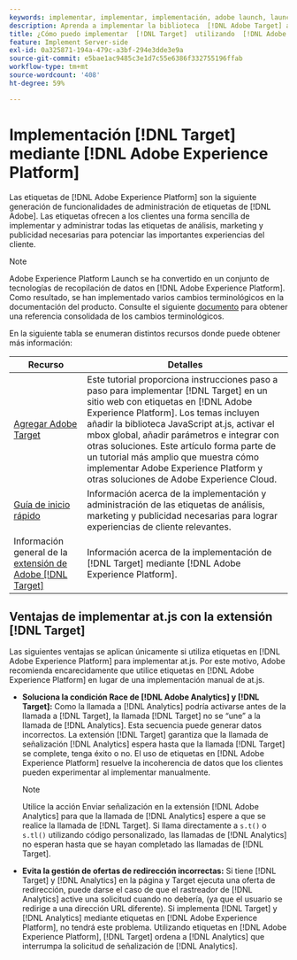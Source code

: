 ```yaml
---
keywords: implementar, implementar, implementación, adobe launch, launch, race, redirect, experience platform launch, platform launch, tags, adobe platform, implement2
description: Aprenda a implementar la biblioteca  [!DNL Adobe Target] at.js mediante [!DNL Adobe Experience Platform], el método preferido para implementar Target.
title: ¿Cómo puedo implementar  [!DNL Target]  utilizando  [!DNL Adobe Experience Platform]?
feature: Implement Server-side
exl-id: 0a325871-194a-479c-a3bf-294e3dde3e9a
source-git-commit: e5bae1ac9485c3e1d7c55e6386f332755196ffab
workflow-type: tm+mt
source-wordcount: '408'
ht-degree: 59%

---
```


# Implementación [!DNL Target] mediante [!DNL Adobe Experience Platform]

Las etiquetas de [!DNL Adobe Experience Platform] son la siguiente generación de funcionalidades de administración de etiquetas de [!DNL Adobe]. Las etiquetas ofrecen a los clientes una forma sencilla de implementar y administrar todas las etiquetas de análisis, marketing y publicidad necesarias para potenciar las importantes experiencias del cliente.

>[!NOTE]
>
>Adobe Experience Platform Launch se ha convertido en un conjunto de tecnologías de recopilación de datos en [!DNL Adobe Experience Platform]. Como resultado, se han implementado varios cambios terminológicos en la documentación del producto. Consulte el siguiente [documento](https://experienceleague.adobe.com/docs/experience-platform/tags/term-updates.html?lang=es&) para obtener una referencia consolidada de los cambios terminológicos.

En la siguiente tabla se enumeran distintos recursos donde puede obtener más información:

| Recurso | Detalles |
|--- |--- |
| [Agregar Adobe Target](https://experienceleague.adobe.com/docs/launch-learn/implementing-in-websites-with-launch/implement-solutions/target.html?lang=es#implement-solutions) | Este tutorial proporciona instrucciones paso a paso para implementar [!DNL Target] en un sitio web con etiquetas en [!DNL Adobe Experience Platform]. Los temas incluyen añadir la biblioteca JavaScript at.js, activar el mbox global, añadir parámetros e integrar con otras soluciones. Este artículo forma parte de un tutorial más amplio que muestra cómo implementar Adobe Experience Platform y otras soluciones de Adobe Experience Cloud. |
| [Guía de inicio rápido](https://experienceleague.adobe.com/docs/experience-platform/tags/get-started/quick-start.html?lang=es) | Información acerca de la implementación y administración de las etiquetas de análisis, marketing y publicidad necesarias para lograr experiencias de cliente relevantes. |
| Información general de la [extensión de Adobe  [!DNL Target] ](https://experienceleague.adobe.com/docs/experience-platform/tags/extensions/adobe/target/overview.html?lang=es) | Información acerca de la implementación de [!DNL Target] mediante [!DNL Adobe Experience Platform]. |

## Ventajas de implementar at.js con la extensión [!DNL Target]

Las siguientes ventajas se aplican únicamente si utiliza etiquetas en [!DNL Adobe Experience Platform] para implementar at.js. Por este motivo, Adobe recomienda encarecidamente que utilice etiquetas en [!DNL Adobe Experience Platform] en lugar de una implementación manual de at.js.

* **Soluciona la condición Race de [!DNL Adobe Analytics] y [!DNL Target]:** Como la llamada a [!DNL Analytics] podría activarse antes de la llamada a [!DNL Target], la llamada [!DNL Target] no se “une” a la llamada de [!DNL Analytics]. Esta secuencia puede generar datos incorrectos. La extensión [!DNL Target] garantiza que la llamada de señalización [!DNL Analytics] espera hasta que la llamada [!DNL Target] se complete, tenga éxito o no. El uso de etiquetas en [!DNL Adobe Experience Platform] resuelve la incoherencia de datos que los clientes pueden experimentar al implementar manualmente.

  >[!NOTE]
  >
  >Utilice la acción Enviar señalización en la extensión [!DNL Adobe Analytics] para que la llamada de [!DNL Analytics] espere a que se realice la llamada de [!DNL Target]. Si llama directamente a `s.t()` o `s.tl()` utilizando código personalizado, las llamadas de [!DNL Analytics] no esperan hasta que se hayan completado las llamadas de [!DNL Target].

* **Evita la gestión de ofertas de redirección incorrectas:** Si tiene [!DNL Target] y [!DNL Analytics] en la página y Target ejecuta una oferta de redirección, puede darse el caso de que el rastreador de [!DNL Analytics] active una solicitud cuando no debería, (ya que el usuario se redirige a una dirección URL diferente). Si implementa [!DNL Target] y [!DNL Analytics] mediante etiquetas en [!DNL Adobe Experience Platform], no tendrá este problema. Utilizando etiquetas en [!DNL Adobe Experience Platform], [!DNL Target] ordena a [!DNL Analytics] que interrumpa la solicitud de señalización de [!DNL Analytics].
